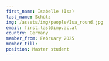 ```yaml
---
first_name: Isabelle (Isa)
last_name: Schütz
img: /assets/img/people/Isa_round.jpg
email: first.last@imp.ac.at
country: Germany
member_from: February 2025
member_till: 
position: Master student
---
```

